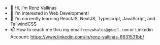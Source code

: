 - 👋 Hi, I’m Renz Vallinas
- 👀 I’m interested in Web Development!
- 🌱 I’m currently learning ReactJS, NextJS, Typescript, JavaScript, and TailwindCSS
- 📫 How to reach me thru my email `renzwhales@gmail.com` or Linkedin Account: https://www.linkedin.com/in/renz-vallinas-6631531bb/

<!---
renzoyyan/renzoyyan is a ✨ special ✨ repository because its `README.md` (this file) appears on your GitHub profile.
You can click the Preview link to take a look at your changes.
--->
